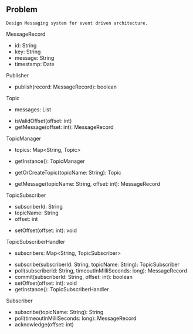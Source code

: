 ## Problem
    Design Messaging system for event driven architecture.

MessageRecord
- id: String
- key: String
- message: String
- timestamp: Date

Publisher
- publish(record: MessageRecord): boolean

Topic
- messages: List<MessageRecord>
+ isValidOffset(offset: int)
+ getMessage(offset: int): MessageRecord

TopicManager
- topics: Map<String, Topic>
+ <n>getInstance(): TopicManager</n>
- getOrCreateTopic(topicName: String): Topic
+ getMessage(topicName: String, offset: int): MessageRecord

TopicSubscriber
- subscriberId: String
- topicName: String
- offset: int
+ setOffset(offset: int): void

TopicSubscriberHandler
- subscribers: Map<String, TopicSubscriber>
+ subscribe(subscriberId: String, topicName: String): TopicSubscriber
+ poll(subscriberId: String, timeoutInMilliSeconds: long): MessageRecord
+ commit(subscriberId: String, offset: int): boolean
+ setOffset(offset: int): void
+ <n>getInstance(): TopicSubscriberHandler</n>

Subscriber
- subscribe(topicName: String): String
- poll(timeoutInMilliSeconds: long): MessageRecord
- acknowledge(offset: int)
